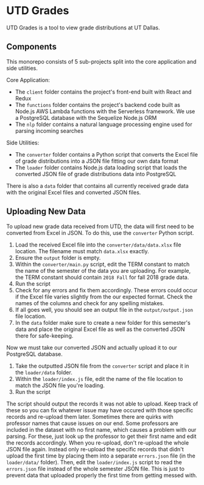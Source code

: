 # UTD Grades

UTD Grades is a tool to view grade distributions at UT Dallas. 

## Components

This monorepo consists of 5 sub-projects split into the core application and side utilities.

Core Application:
* The `client` folder contains the project's front-end built with React and Redux
* The `functions` folder contains the project's backend code built as Node.js AWS Lambda functions with the Serverless framework. We use a PostgreSQL database with the Sequelize Node.js ORM
* The `nlp` folder contains a natural language processing engine used for parsing incoming searches

Side Utilities:
* The `converter` folder contains a Python script that converts the Excel file of grade distributions into a JSON file fitting our own data format
* The `loader` folder contains Node.js data loading script that loads the converted JSON file of grade distributions data into PostgreSQL

There is also a `data` folder that contains all currently received grade data with the original Excel files and converted JSON files.

## Uploading New Data

To upload new grade data received from UTD, the data will first need to be converted from Excel in JSON. To do this, use the `converter` Python script. 

1. Load the received Excel file into the `converter/data/data.xlsx` file location. The filename must match `data.xlsx` exactly.
2. Ensure the `output` folder is empty.
3. Within the `converter/main.py` script, edit the TERM constant to match the name of the semester of the data you are uploading. For example, the TERM constant should contain `2018 Fall` for fall 2018 grade data.
4. Run the script
5. Check for any errors and fix them accordingly. These errors could occur if the Excel file varies slightly from the our expected format. Check the names of the columns and check for any spelling mistakes.
6. If all goes well, you should see an output file in the `output/output.json` file location.
7. In the `data` folder make sure to create a new folder for this semester's data and place the original Excel file as well as the converted JSON there for safe-keeping.

Now we must take our converted JSON and actually upload it to our PostgreSQL database.

1. Take the outputted JSON file from the `converter` script and place it in the `loader/data` folder.
2. Within the `loader/index.js` file, edit the name of the file location to match the JSON file you're loading.
3. Run the script

The script should output the records it was not able to upload. Keep track of these so you can fix whatever issue may have occured with those specific records and re-upload them later. Sometimes there are quirks with professor names that cause issues on our end. Some professors are included in the dataset with no first name, which causes a problem with our parsing. For these, just look up the professor to get their first name and edit the records accordingly. When you re-upload, don't re-upload the whole JSON file again. Instead only re-upload the specific records that didn't upload the first time by placing them into a separate `errors.json` file (in the `loader/data/` folder). Then, edit the `loader/index.js` script to read the `errors.json` file instead of the whole semester JSON file. This is just to prevent data that uploaded properly the first time from getting messed with.
